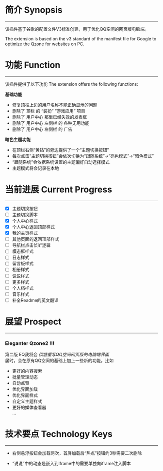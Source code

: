 # 简介 Synopsis

---
该插件基于谷歌的配置文件V3标准创建，用于优化QQ空间的网页版电脑端。

The extension is based on the v3 standard of the manifest file for Google to optimize the Qzone for websites on PC.

# 功能 Function

---
该插件提供了以下功能 The extension offers the following functions:
 
**基础功能**

- 修复顶栏上边的用户名称不能正确显示的问题
- 删除了 顶栏 的 “装扮” “游戏应用” 项目
- 删除了 用户中心 那里已经失效的发表框
- 删除了 用户中心 左侧栏 的 各种无用功能
- 删除了 用户中心 左侧栏 的 广告


**暗色主题功能**

- 在顶栏右侧“黄钻”的旁边提供了一个“主题切换按钮”
- 每次点击“主题切换按钮”会依次切换为“跟随系统”→“亮色模式”→“暗色模式”
- “跟随系统”会依据系统设置的主题偏好自动选择模式
- 主题模式将会记录在本地

# 当前进展 Current Progress

---
- [x] 主题切换按钮
- [ ] 主题切换脚本
- [x] 个人中心样式
- [x] 个人中心返回顶部样式
- [x] 我的主页样式
- [ ] 其他页面的返回顶部样式
- [ ] 导航栏点击侦听逻辑
- [ ] 模态框样式
- [ ] 日志样式
- [ ] 留言板样式
- [ ] 相册样式
- [ ] 说说样式
- [ ] 更多样式
- [ ] 个人档样式
- [ ] 音乐样式
- [ ] 补全Readme的英文翻译

# 展望 Prospect

---
### Eleganter Qzone2 !!!

第二版 EQ我将会 *彻底重写QQ空间网页版的电脑端界面*  
届时，会在原有QQ空间的基础上加上一些新的功能，比如
- 更好的内容搜索
- 批量管理动态
- 自动点赞
- 优化界面加载
- 优化界面样式
- 自定义主题样式
- 更好的媒体查看器  
...


# 技术要点  Technology Keys

---
- 右侧悬浮按钮会加载两次，首屏加载后“热点”按钮约3秒需要二次删除


- “说说”中的动态是嵌入到iframe中的需要单独向iframe注入脚本